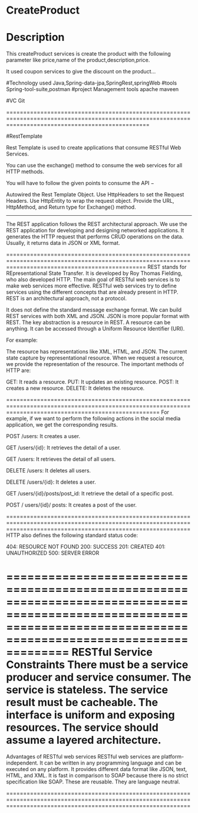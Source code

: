 # CreateProduct

# Description

This createProduct services is create the product with the following parameter like price,name of the product,description,price.

It used coupon services to give the discount on the product...


#Technology used
Java,Spring-data-jpa,SpringRest,springWeb
#tools
Spring-tool-suite,postman
#project Management tools
apache maveen

#VC
Git


======================================================================================================================================================

#RestTemplate

Rest Template is used to create applications that consume RESTful Web Services. 

You can use the exchange() method to consume the web services for all HTTP methods. 


You will have to follow the given points to consume the API −

Autowired the Rest Template Object.
Use HttpHeaders to set the Request Headers.
Use HttpEntity to wrap the request object.
Provide the URL, HttpMethod, and Return type for Exchange() method.


--------------------------------------------------------------------------------------------------------

The REST application follows the REST architectural approach. We use the REST application for developing and designing networked applications. 
It generates the HTTP request that performs CRUD operations on the data. Usually, it returns data in JSON or XML format.

=====================================================================================================================================================
REST stands for REpresentational State Transfer. It is developed by Roy Thomas Fielding, who also developed HTTP. 
The main goal of RESTful web services is to make web services more effective. 
RESTful web services try to define services using the different concepts that are already present in HTTP. 
REST is an architectural approach, not a protocol.

It does not define the standard message exchange format. We can build REST services with both XML and JSON. 
JSON is more popular format with REST. The key abstraction is a resource in REST. A resource can be anything. 
It can be accessed through a Uniform Resource Identifier (URI). 

For example:

The resource has representations like XML, HTML, and JSON. The current state capture by representational resource. 
When we request a resource, we provide the representation of the resource. The important methods of HTTP are:

GET: It reads a resource.
PUT: It updates an existing resource.
POST: It creates a new resource.
DELETE: It deletes the resource.

=========================================================================================================================================================
For example, if we want to perform the following actions in the social media application, we get the corresponding results.

POST /users: It creates a user.

GET /users/{id}: It retrieves the detail of a user.

GET /users: It retrieves the detail of all users.

DELETE /users: It deletes all users.

DELETE /users/{id}: It deletes a user.

GET /users/{id}/posts/post_id: It retrieve the detail of a specific post.

POST / users/{id}/ posts: It creates a post of the user.

==================================================================================================================================================================
HTTP also defines the following standard status code:

404: RESOURCE NOT FOUND
200: SUCCESS
201: CREATED
401: UNAUTHORIZED
500: SERVER ERROR

=====================================================================================================================================================================
RESTful Service Constraints
There must be a service producer and service consumer.
The service is stateless.
The service result must be cacheable.
The interface is uniform and exposing resources.
The service should assume a layered architecture.
================================================================================================================================================================
Advantages of RESTful web services
RESTful web services are platform-independent.
It can be written in any programming language and can be executed on any platform.
It provides different data format like JSON, text, HTML, and XML.
It is fast in comparison to SOAP because there is no strict specification like SOAP.
These are reusable.
They are language neutral.

==================================================================================================================================================================
